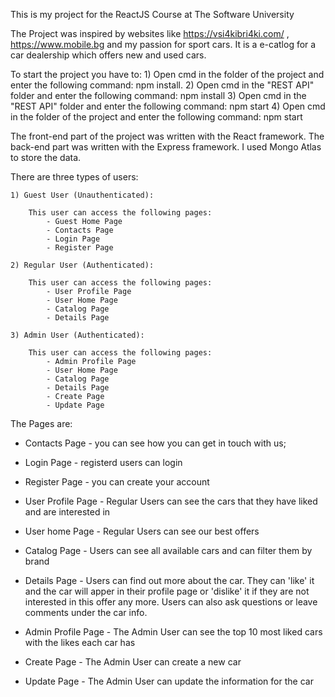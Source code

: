 This is my project for the ReactJS Course at The Software University

The Project was inspired by websites like https://vsi4kibri4ki.com/ , https://www.mobile.bg and my passion for sport cars.
It is a e-catlog for a car dealership which offers new and used cars.

To start the project you have to:
    1) Open cmd in the folder of the project and enter the following command: npm install.
    2) Open cmd in the "REST API" folder and enter the following command: npm install
    3) Open cmd in the "REST API" folder and enter the following command: npm start
    4) Open cmd in the folder of the project and enter the following command: npm start


The front-end part of the project was written with the React framework.
The back-end part was written with the Express framework.
I used Mongo Atlas to store the data.

There are three types of users:

    1) Guest User (Unauthenticated):

        This user can access the following pages:
            - Guest Home Page
            - Contacts Page
            - Login Page
            - Register Page
    
    2) Regular User (Authenticated):

        This user can access the following pages:
            - User Profile Page
            - User Home Page
            - Catalog Page
            - Details Page
    
    3) Admin User (Authenticated):

        This user can access the following pages:
            - Admin Profile Page
            - User Home Page
            - Catalog Page
            - Details Page
            - Create Page
            - Update Page

The Pages are:

- Contacts Page -  you can see how you can get in touch with us;

- Login Page -  registerd users can login

- Register Page -  you can create your account

- User Profile Page - Regular Users can see the cars that they have liked and are interested in

- User home Page - Regular Users can see our best offers

- Catalog Page - Users can see all available cars and can filter them by brand

- Details Page  - Users can find out more about the car. They can 'like' it and the car will apper in their profile page or 'dislike' it if they are not interested in this offer any more. Users can also ask questions or leave comments under the car info.

- Admin Profile Page - The Admin User can see the top 10 most liked cars with the likes each car has

- Create Page - The Admin User can create a new car

- Update Page - The Admin User can update the information for the car
